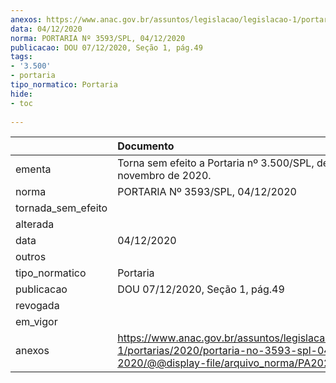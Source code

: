 ```yaml
---
anexos: https://www.anac.gov.br/assuntos/legislacao/legislacao-1/portarias/2020/portaria-no-3593-spl-04-12-2020/@@display-file/arquivo_norma/PA2020-3593.pdf
data: 04/12/2020
norma: PORTARIA Nº 3593/SPL, 04/12/2020
publicacao: DOU 07/12/2020, Seção 1, pág.49
tags:
- '3.500'
- portaria
tipo_normatico: Portaria
hide: 
- toc 
 
---
```


|                    | Documento                                                                                                                                            |
|:-------------------|:-----------------------------------------------------------------------------------------------------------------------------------------------------|
| ementa             | Torna sem efeito a Portaria nº 3.500/SPL, de 30 de novembro de 2020.                                                                                 |
| norma              | PORTARIA Nº 3593/SPL, 04/12/2020                                                                                                                     |
| tornada_sem_efeito |                                                                                                                                                      |
| alterada           |                                                                                                                                                      |
| data               | 04/12/2020                                                                                                                                           |
| outros             |                                                                                                                                                      |
| tipo_normatico     | Portaria                                                                                                                                             |
| publicacao         | DOU 07/12/2020, Seção 1, pág.49                                                                                                                      |
| revogada           |                                                                                                                                                      |
| em_vigor           |                                                                                                                                                      |
| anexos             | https://www.anac.gov.br/assuntos/legislacao/legislacao-1/portarias/2020/portaria-no-3593-spl-04-12-2020/@@display-file/arquivo_norma/PA2020-3593.pdf |